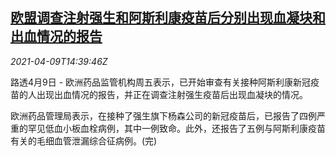 <!--1617980463000-->
[欧盟调查注射强生和阿斯利康疫苗后分别出现血凝块和出血情况的报告](https://cn.reuters.com/article/eu-covid-vaccine-probe-0409-idCNKBS2BW1YX)
------

<div><i>2021-04-09T14:39:46Z</i></div><p>路透4月9日 - 欧洲药品监管机构周五表示，已开始审查有关接种阿斯利康新冠疫苗的人出现出血情况的报告，并正在调查注射强生疫苗后出现血凝块的情况。 　</p><p>欧洲药品管理局表示，在接种了强生旗下杨森公司的新冠疫苗后，已报告了四例严重的罕见低血小板血栓病例，其中一例致命。此外，还报告了五例与阿斯利康疫苗有关的毛细血管泄漏综合征病例。(完)</p>
